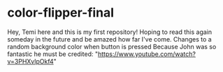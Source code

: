 # color-flipper-final
 Hey, Temi here and this is my first repository!
 Hoping to read this again someday in the future and be amazed how far I've come.
 Changes to a random background color when button is pressed
 Because John was so fantastic he must be credited: "https://www.youtube.com/watch?v=3PHXvlpOkf4" 
